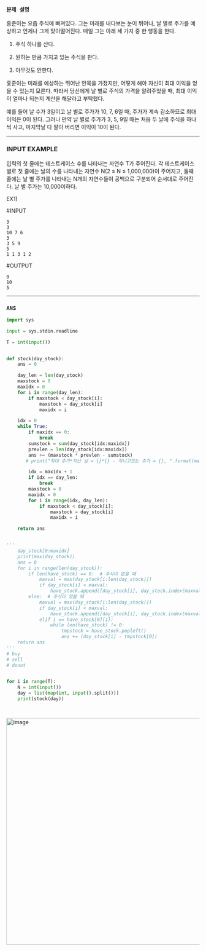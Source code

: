### `문제 설명`

홍준이는 요즘 주식에 빠져있다. 그는 미래를 내다보는 눈이 뛰어나, 날 별로 주가를 예상하고 언제나 그게 맞아떨어진다. 매일 그는 아래 세 가지 중 한 행동을 한다.

1. 주식 하나를 산다.

2. 원하는 만큼 가지고 있는 주식을 판다.

3. 아무것도 안한다.

홍준이는 미래를 예상하는 뛰어난 안목을 가졌지만, 어떻게 해야 자신이 최대 이익을 얻을 수 있는지 모른다. 따라서 당신에게 날 별로 주식의 가격을 알려주었을 때, 최대 이익이 얼마나 되는지 계산을 해달라고 부탁했다.

예를 들어 날 수가 3일이고 날 별로 주가가 10, 7, 6일 때, 주가가 계속 감소하므로 최대 이익은 0이 된다. 그러나 만약 날 별로 주가가 3, 5, 9일 때는 처음 두 날에 주식을 하나씩 사고, 마지막날 다 팔아 버리면 이익이 10이 된다.

---

### INPUT EXAMPLE

입력의 첫 줄에는 테스트케이스 수를 나타내는 자연수 T가 주어진다. 각 테스트케이스 별로 첫 줄에는 날의 수를 나타내는 자연수 N(2 ≤ N ≤ 1,000,000)이 주어지고, 둘째 줄에는 날 별 주가를 나타내는 N개의 자연수들이 공백으로 구분되어 순서대로 주어진다. 날 별 주가는 10,000이하다.

EX1)

#INPUT
```
3
3
10 7 6
3
3 5 9
5
1 1 3 1 2
```
#OUTPUT
```
0
10
5
```
----

### `ANS`

```python
import sys

input = sys.stdin.readline

T = int(input())


def stock(day_stock):
    ans = 0

    day_len = len(day_stock)
    maxstock = 0
    maxidx = 0
    for i in range(day_len):
        if maxstock < day_stock[i]:
            maxstock = day_stock[i]
            maxidx = i

    idx = 0
    while True:
        if maxidx == 0:
            break
        sumstock = sum(day_stock[idx:maxidx])
        prevlen = len(day_stock[idx:maxidx])
        ans += (maxstock * prevlen - sumstock)
       # print("최대 주가*지난 날 = {}*{} - 지니고있는 주가 = {}, ".format(maxstock, prevlen, sumstock))

        idx = maxidx + 1
        if idx == day_len:
            break
        maxstock = 0
        maxidx = 0
        for i in range(idx, day_len):
            if maxstock < day_stock[i]:
                maxstock = day_stock[i]
                maxidx = i

    return ans


'''
    day_stock[0:maxidx]
    print(max(day_stock))
    ans = 0
    for i in range(len(day_stock)):
        if len(have_stock) == 0:  # 주식이 없을 때
            maxval = max(day_stock[i:len(day_stock)])
            if day_stock[i] < maxval:
                have_stock.append([day_stock[i], day_stock.index(maxval)])
        else:  # 주식이 있을 때
            maxval = max(day_stock[i:len(day_stock)])
            if day_stock[i] < maxval:
                have_stock.append([day_stock[i], day_stock.index(maxval)])
            elif i == have_stock[0][1]:
                while len(have_stock) != 0:
                    tmpstock = have_stock.popleft()
                    ans += (day_stock[i] - tmpstock[0])
    return ans
'''
# buy
# sell
# donot


for i in range(T):
    N = int(input())
    day = list(map(int, input().split()))
    print(stock(day))




```

<img width="590" alt="image" src="https://github.com/CodingGuysGroup/Subin/assets/84978165/8333e848-fb4d-42c6-a4c2-e17ad0da4ec4">





